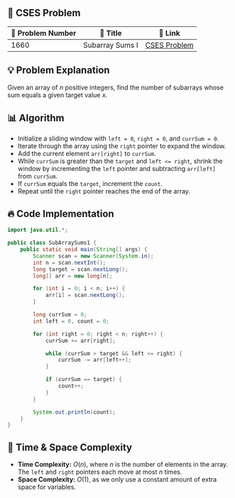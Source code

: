 ## 📝 **CSES Problem**

| 🔢 Problem Number | 📌 Title                 | 🔗 Link                                           |
| ------------------ | ----------------------- | ------------------------------------------------- |
| 1660               | Subarray Sums I | [CSES Problem](https://cses.fi/problemset/task/1660) |

## 💡 **Problem Explanation**

Given an array of $n$ positive integers, find the number of subarrays whose sum equals a given target value $x$.

## 📊 **Algorithm**

*   Initialize a sliding window with `left = 0`, `right = 0`, and `currSum = 0`.
*   Iterate through the array using the `right` pointer to expand the window.
*   Add the current element `arr[right]` to `currSum`.
*   While `currSum` is greater than the `target` and `left <= right`, shrink the window by incrementing the `left` pointer and subtracting `arr[left]` from `currSum`.
*   If `currSum` equals the `target`, increment the `count`.
*   Repeat until the `right` pointer reaches the end of the array.

## 🔥 **Code Implementation**

```java
import java.util.*;

public class SubArraySums1 {
    public static void main(String[] args) {
        Scanner scan = new Scanner(System.in);
        int n = scan.nextInt();
        long target = scan.nextLong();
        long[] arr = new long[n];

        for (int i = 0; i < n; i++) {
            arr[i] = scan.nextLong();
        }

        long currSum = 0;
        int left = 0, count = 0;

        for (int right = 0; right < n; right++) {
            currSum += arr[right];

            while (currSum > target && left <= right) {
                currSum -= arr[left++];
            }

            if (currSum == target) {
                count++;
            }
        }

        System.out.println(count);
    }
}
```

## 🚀 **Time & Space Complexity**

*   **Time Complexity:** $O(n)$, where $n$ is the number of elements in the array. The `left` and `right` pointers each move at most $n$ times.
*   **Space Complexity:** $O(1)$, as we only use a constant amount of extra space for variables.

